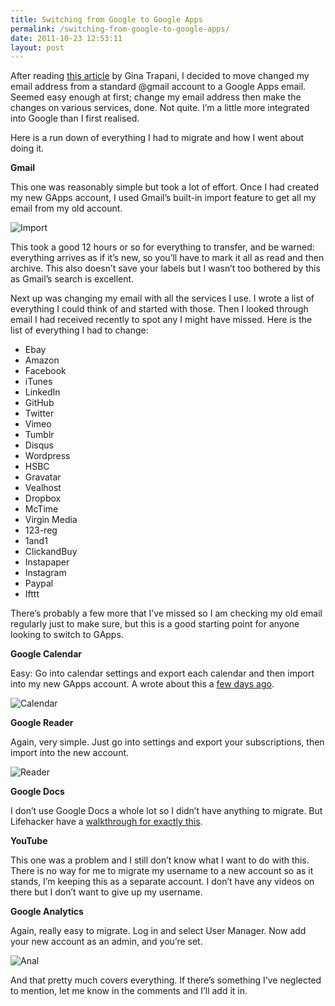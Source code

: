 ```yaml
---
title: Switching from Google to Google Apps
permalink: /switching-from-google-to-google-apps/
date: 2011-10-23 12:53:11
layout: post
---
```


After reading [this article](http://smarterware.org/3628/host-your-domain-email-at-gmail-without-forwarding) by Gina Trapani, I decided to move changed my email address from a standard @gmail account to a Google Apps email. Seemed easy enough at first; change my email address then make the changes on various services, done. Not quite. I’m a little more integrated into Google than I first realised. 

Here is a run down of everything I had to migrate and how I went about doing it.

**Gmail**

This one was reasonably simple but took a lot of effort. Once I had created my new GApps account, I used Gmail’s built-in import feature to get all my email from my old account. 

![Import](http://therobb.com/wp-content/uploads/2011-10-import1.jpg)

This took a good 12 hours or so for everything to transfer, and be warned: everything arrives as if it’s new, so you’ll have to mark it all as read and then archive. This also doesn’t save your labels but I wasn’t too bothered by this as Gmail’s search is excellent.

Next up was changing my email with all the services I use. I wrote a list of everything I could think of and started with those. Then I looked through email I had received recently to spot any I might have missed. Here is the list of everything I had to change:

  * Ebay
  * Amazon
  * Facebook
  * iTunes
  * LinkedIn
  * GitHub
  * Twitter
  * Vimeo
  * Tumblr
  * Disqus
  * Wordpress
  * HSBC
  * Gravatar
  * Vealhost
  * Dropbox
  * McTime
  * Virgin Media
  * 123-reg
  * 1and1
  * ClickandBuy
  * Instapaper
  * Instagram
  * Paypal
  * Ifttt

There’s probably a few more that I’ve missed so I am checking my old email regularly just to make sure, but this is a good starting point for anyone looking to switch to GApps.

**Google Calendar**

Easy: Go into calendar settings and export each calendar and then import into my new GApps account. A wrote about this a [few days ago](http://therobb.com/2011-10-moving-from-google-calendar-to-icloud-syncing/).

![Calendar](http://therobb.com/wp-content/uploads/2011-10-calendar1.jpg)

**Google Reader**

Again, very simple. Just go into settings and export your subscriptions, then import into the new account.

![Reader](http://therobb.com/wp-content/uploads/2011-10-reader.jpg)

**Google Docs**

I don’t use Google Docs a whole lot so I didn’t have anything to migrate. But Lifehacker have a [walkthrough for exactly this](http://lifehacker.com/5602545/how-to-migrate-your-entire-google-account-to-a-new-one).

**YouTube**

This one was a problem and I still don’t know what I want to do with this. There is no way for me to migrate my username to a new account so as it stands, I’m keeping this as a separate account. I don’t have any videos on there but I don’t want to give up my username.

**Google Analytics**

Again, really easy to migrate. Log in and select User Manager. Now add your new account as an admin, and you’re set.

![Anal](http://therobb.com/wp-content/uploads/2011-10-anal.jpg)

And that pretty much covers everything. If there’s something I’ve neglected to mention, let me know in the comments and I’ll add it in.